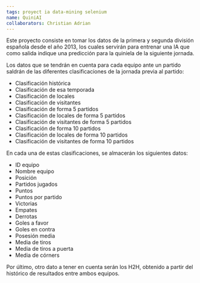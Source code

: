 ```yaml
---
tags: proyect ia data-mining selenium 
name: QuiniAI
collaborators: Christian Adrian
---
```

Este proyecto consiste en tomar los datos de la primera y segunda división española desde el año 2013, los cuales servirán para entrenar una IA que como salida indique una predicción para la quiniela de la siguiente jornada.

Los datos que se tendrán en cuenta para cada equipo ante un partido saldrán de las diferentes clasificaciones de la jornada previa al partido:
- Clasificación histórica
- Clasificación de esa temporada
- Clasificación de locales
- Clasificación de visitantes
- Clasificación de forma 5 partidos
- Clasificación de locales de forma 5 partidos
- Clasificación de visitantes de forma 5 partidos
- Clasificación de forma 10 partidos
- Clasificación de locales de forma 10 partidos
- Clasificación de visitantes de forma 10 partidos

En cada una de estas clasificaciones, se almacerán los siguientes datos:
- ID equipo
- Nombre equipo
- Posición
- Partidos jugados
- Puntos
- Puntos por partido
- Victorias
- Empates
- Derrotas
- Goles a favor
- Goles en contra
- Posesión media
- Media de tiros
- Media de tiros a puerta
- Media de córners

Por último, otro dato a tener en cuenta serán los H2H, obtenido a partir del histórico de resultados entre ambos equipos.
